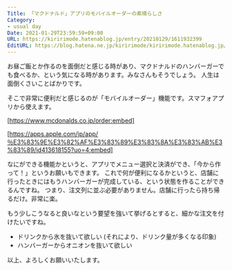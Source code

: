 ```yaml
---
Title: 「マクドナルド」アプリのモバイルオーダーの素晴らしさ
Category:
- usual day
Date: 2021-01-29T23:59:59+09:00
URL: https://kiririmode.hatenablog.jp/entry/20210129/1611932399
EditURL: https://blog.hatena.ne.jp/kiririmode/kiririmode.hatenablog.jp/atom/entry/26006613690528244
---
```


お昼ご飯とか作るのを面倒だと感じる時があり、マクドナルドのハンバーガーでも食べるか、という気になる時があります。みなさんもそうでしょう。
人生は面倒くさいことばかりです。

そこで非常に便利だと感じるのが「モバイルオーダー」機能です。スマフォアプリから使えます。

[https://www.mcdonalds.co.jp/order:embed]

[https://apps.apple.com/jp/app/％E3%83%9E%E3%82%AF%E3%83%89%E3%83%8A%E3%83%AB%E3%83%89/id413618155?uo=4:embed]

なにができる機能かというと、アプリでメニュー選択と決済ができ、「今から作って！」というお願いもできます。
これで何が便利になるかというと、店舗に行ったときにはもうハンバーガーが完成している、という状態を作ることができるんですね。
つまり、注文列に並ぶ必要がありません。店舗に行ったら持ち帰るだけ。非常に楽。

もう少しこうなると良いなという要望を強いて挙げるとすると、細かな注文を付けたいですね。

- ドリンクから氷を抜いて欲しい (それにより、ドリンク量が多くなる印象)
- ハンバーガーからオニオンを抜いて欲しい

以上、よろしくお願いいたします。
